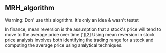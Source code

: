 ## MRH_algorithm

Warning: Don' use this alogrithm. It's only an idea & wasn't testet

In finance, mean reversion is the assumption that a stock's price will tend to move to the average price over time.[1][2]
Using mean reversion in stock price analysis involves both identifying the trading range for a stock and computing the average price using analytical techniques.

